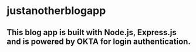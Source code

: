 # justanotherblogapp

## This blog app is built with Node.js, Express.js and is powered by OKTA for login authentication.